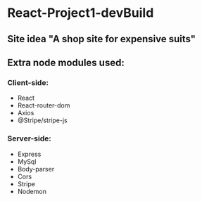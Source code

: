 # React-Project1-devBuild

## Site idea "A shop site for expensive suits"

## Extra node modules used:

### Client-side:
* React
* React-router-dom
* Axios
* @Stripe/stripe-js

### Server-side:
* Express
* MySql
* Body-parser
* Cors
* Stripe
* Nodemon
